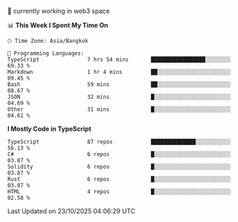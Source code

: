 🔭 currently working in web3 space

<!--START_SECTION:waka-->
📊 **This Week I Spent My Time On** 

```text
🕑︎ Time Zone: Asia/Bangkok

💬 Programming Languages: 
TypeScript               7 hrs 54 mins       █████████████████░░░░░░░░   69.33 % 
Markdown                 1 hr 4 mins         ██░░░░░░░░░░░░░░░░░░░░░░░   09.45 % 
Bash                     59 mins             ██░░░░░░░░░░░░░░░░░░░░░░░   08.67 % 
JSON                     32 mins             █░░░░░░░░░░░░░░░░░░░░░░░░   04.69 % 
Other                    31 mins             █░░░░░░░░░░░░░░░░░░░░░░░░   04.61 % 
```

**I Mostly Code in TypeScript** 

```text
TypeScript               87 repos            ██████████████░░░░░░░░░░░   56.13 % 
C#                       6 repos             █░░░░░░░░░░░░░░░░░░░░░░░░   03.87 % 
Solidity                 6 repos             █░░░░░░░░░░░░░░░░░░░░░░░░   03.87 % 
Rust                     6 repos             █░░░░░░░░░░░░░░░░░░░░░░░░   03.87 % 
HTML                     4 repos             █░░░░░░░░░░░░░░░░░░░░░░░░   02.58 % 
```




 Last Updated on 23/10/2025 04:06:29 UTC
<!--END_SECTION:waka-->
